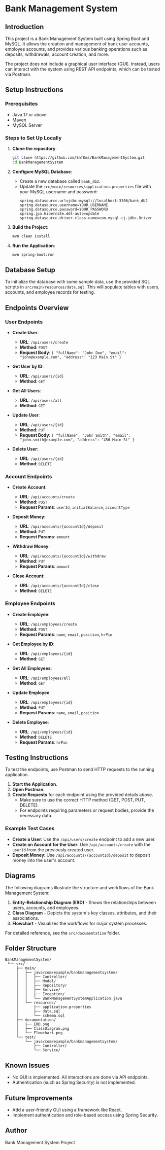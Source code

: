 # Bank Management System

## Introduction
This project is a Bank Management System built using Spring Boot and MySQL. It allows the creation and management of bank user accounts, employee accounts, and provides various banking operations such as deposits, withdrawals, account creation, and more.

The project does not include a graphical user interface (GUI). Instead, users can interact with the system using REST API endpoints, which can be tested via Postman.

## Setup Instructions

### Prerequisites
- Java 17 or above
- Maven
- MySQL Server

### Steps to Set Up Locally
1. **Clone the repository**:
   ```sh
   git clone https://github.com/SafOms/BankManagementSystem.git
   cd BankManagementSystem
   ```

2. **Configure MySQL Database**:
   - Create a new database called `bank_db2`.
   - Update the `src/main/resources/application.properties` file with your MySQL username and password:
     ```properties
     spring.datasource.url=jdbc:mysql://localhost:3306/bank_db2
     spring.datasource.username=YOUR_USERNAME
     spring.datasource.password=YOUR_PASSWORD
     spring.jpa.hibernate.ddl-auto=update
     spring.datasource.driver-class-name=com.mysql.cj.jdbc.Driver
     ```

3. **Build the Project**:
   ```sh
   mvn clean install
   ```

4. **Run the Application**:
   ```sh
   mvn spring-boot:run
   ```

## Database Setup
To initialize the database with some sample data, use the provided SQL scripts in `src/main/resources/data.sql`. This will populate tables with users, accounts, and employee records for testing.

## Endpoints Overview
### User Endpoints
- **Create User**: 
  - **URL**: `/api/users/create`
  - **Method**: `POST`
  - **Request Body**: `{ "fullName": "John Doe", "email": "john@example.com", "address": "123 Main St" }`

- **Get User by ID**: 
  - **URL**: `/api/users/{id}`
  - **Method**: `GET`

- **Get All Users**: 
  - **URL**: `/api/users/all`
  - **Method**: `GET`

- **Update User**: 
  - **URL**: `/api/users/{id}`
  - **Method**: `PUT`
  - **Request Body**: `{ "fullName": "John Smith", "email": "john.smith@example.com", "address": "456 Main St" }`

- **Delete User**: 
  - **URL**: `/api/users/{id}`
  - **Method**: `DELETE`

### Account Endpoints
- **Create Account**: 
  - **URL**: `/api/accounts/create`
  - **Method**: `POST`
  - **Request Params**: `userId`, `initialBalance`, `accountType`

- **Deposit Money**: 
  - **URL**: `/api/accounts/{accountId}/deposit`
  - **Method**: `PUT`
  - **Request Params**: `amount`

- **Withdraw Money**: 
  - **URL**: `/api/accounts/{accountId}/withdraw`
  - **Method**: `PUT`
  - **Request Params**: `amount`

- **Close Account**: 
  - **URL**: `/api/accounts/{accountId}/close`
  - **Method**: `DELETE`

### Employee Endpoints
- **Create Employee**: 
  - **URL**: `/api/employees/create`
  - **Method**: `POST`
  - **Request Params**: `name`, `email`, `position`, `hrPin`

- **Get Employee by ID**: 
  - **URL**: `/api/employees/{id}`
  - **Method**: `GET`

- **Get All Employees**: 
  - **URL**: `/api/employees/all`
  - **Method**: `GET`

- **Update Employee**: 
  - **URL**: `/api/employees/{id}`
  - **Method**: `PUT`
  - **Request Params**: `name`, `email`, `position`

- **Delete Employee**: 
  - **URL**: `/api/employees/{id}`
  - **Method**: `DELETE`
  - **Request Params**: `hrPin`

## Testing Instructions
To test the endpoints, use Postman to send HTTP requests to the running application.
1. **Start the Application**.
2. **Open Postman**.
3. **Create Requests** for each endpoint using the provided details above.
   - Make sure to use the correct HTTP method (GET, POST, PUT, DELETE).
   - For endpoints requiring parameters or request bodies, provide the necessary data.

### Example Test Cases
- **Create a User**: Use the `/api/users/create` endpoint to add a new user.
- **Create an Account for the User**: Use `/api/accounts/create` with the `userId` from the previously created user.
- **Deposit Money**: Use `/api/accounts/{accountId}/deposit` to deposit money into the user's account.

## Diagrams
The following diagrams illustrate the structure and workflows of the Bank Management System:

1. **Entity-Relationship Diagram (ERD)** - Shows the relationships between users, accounts, and employees.
2. **Class Diagram** - Depicts the system's key classes, attributes, and their associations.
3. **Flowchart** - Visualizes the workflows for major system processes.

For detailed reference, see the `src/documentation` folder.

## Folder Structure
```
BankManagementSystem/
 └── src/
     ├── main/
     │   ├── java/com/example/bankmanagementsystem/
     │   │   ├── Controller/
     │   │   ├── Model/
     │   │   ├── Repository/
     │   │   ├── Service/
     │   │   ├── Exception/
     │   │   └── BankManagementSystemApplication.java
     │   └── resources/
     │       ├── application.properties
     │       ├── data.sql
     │       └── schema.sql
     ├── documentation/
     │   ├── ERD.png
     │   ├── ClassDiagram.png
     │   └── Flowchart.png
     └── test/
         └── java/com/example/bankmanagementsystem/
             ├── Controller/
             └── Service/
```

## Known Issues
- No GUI is implemented. All interactions are done via API endpoints.
- Authentication (such as Spring Security) is not implemented.

## Future Improvements
- Add a user-friendly GUI using a framework like React.
- Implement authentication and role-based access using Spring Security.

## Author
Bank Management System Project

